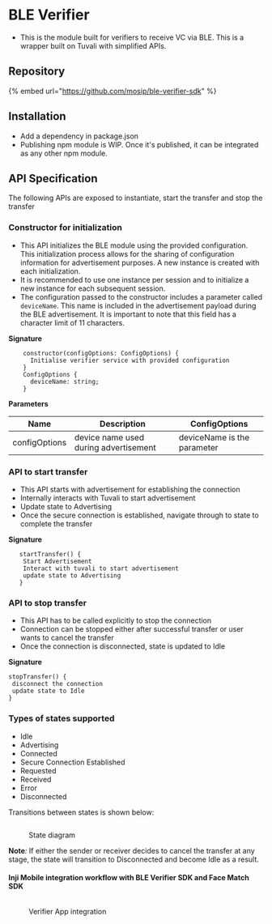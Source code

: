 # BLE Verifier

* This is the module built for verifiers to receive VC via BLE. This is a wrapper built on Tuvali with simplified APIs.

## Repository

{% embed url="https://github.com/mosip/ble-verifier-sdk" %}

## Installation

* Add a dependency in package.json
* Publishing npm module is WIP. Once it's published, it can be integrated as any other npm module.

## API Specification

The following APIs are exposed to instantiate, start the transfer and stop the transfer

### Constructor for initialization

* This API initializes the BLE module using the provided configuration. This initialization process allows for the sharing of configuration information for advertisement purposes. A new instance is created with each initialization.
* It is recommended to use one instance per session and to initialize a new instance for each subsequent session.
* The configuration passed to the constructor includes a parameter called `deviceName`. This name is included in the advertisement payload during the BLE advertisement. It is important to note that this field has a character limit of 11 characters.

**Signature**

```
    constructor(configOptions: ConfigOptions) {
      Initialise verifier service with provided configuration
    }
    ConfigOptions {
      deviceName: string;
    }
```

**Parameters**

| **Name**      | **Description**                       | **ConfigOptions**           |
| ------------- | ------------------------------------- | --------------------------- |
| configOptions | device name used during advertisement | deviceName is the parameter |

### API to start transfer

* This API starts with advertisement for establishing the connection
* Internally interacts with Tuvali to start advertisement
* Update state to Advertising
* Once the secure connection is established, navigate through to state to complete the transfer

**Signature**

```
   startTransfer() {
    Start Advertisement
    Interact with tuvali to start advertisement
    update state to Advertising
   }
```

### API to stop transfer

* This API has to be called explicitly to stop the connection
* Connection can be stopped either after successful transfer or user wants to cancel the transfer
* Once the connection is disconnected, state is updated to Idle

**Signature**

```
stopTransfer() {
 disconnect the connection
 update state to Idle
}
```

### Types of states supported

* Idle
* Advertising
* Connected
* Secure Connection Established
* Requested
* Received
* Error
* Disconnected

Transitions between states is shown below:

<figure><img src="../../.gitbook/assets/state-diagram-ble-verifier.png" alt=""><figcaption><p>State diagram</p></figcaption></figure>

**Note**_:_ If either the sender or receiver decides to cancel the transfer at any stage, the state will transition to Disconnected and become Idle as a result.

#### Inji Mobile integration workflow with BLE Verifier SDK and Face Match SDK <a href="#inji-integration-workflow-with-ble-verifier-sdk-and-face-match-sdk" id="inji-integration-workflow-with-ble-verifier-sdk-and-face-match-sdk"></a>

<figure><img src="../../.gitbook/assets/verifierApp-integration.png" alt=""><figcaption><p>Verifier App integration</p></figcaption></figure>
